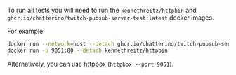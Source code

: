 To run all tests you will need to run the `kennethreitz/httpbin` and `ghcr.io/chatterino/twitch-pubsub-server-test:latest` docker images.

For example:

```bash
docker run --network=host --detach ghcr.io/chatterino/twitch-pubsub-server-test:latest
docker run -p 9051:80 --detach kennethreitz/httpbin
```

Alternatively, you can use [httpbox](github.com/kevinastone/httpbox) (`httpbox --port 9051`).
